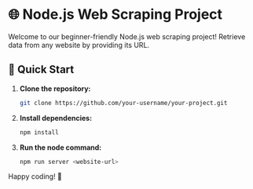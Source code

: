 # 🌐 Node.js Web Scraping Project

Welcome to our beginner-friendly Node.js web scraping project! Retrieve data from any website by providing its URL.

## 🚀 Quick Start

1. **Clone the repository:**

    ```bash
    git clone https://github.com/your-username/your-project.git
    ```
3. **Install dependencies:**

    ```bash
    npm install
    ```

4. **Run the node command:**

    ```bash
    npm run server <website-url>
    ```

Happy coding! 🚀

